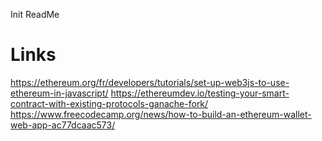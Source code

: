 Init ReadMe
# Links
https://ethereum.org/fr/developers/tutorials/set-up-web3js-to-use-ethereum-in-javascript/
https://ethereumdev.io/testing-your-smart-contract-with-existing-protocols-ganache-fork/
https://www.freecodecamp.org/news/how-to-build-an-ethereum-wallet-web-app-ac77dcaac573/
